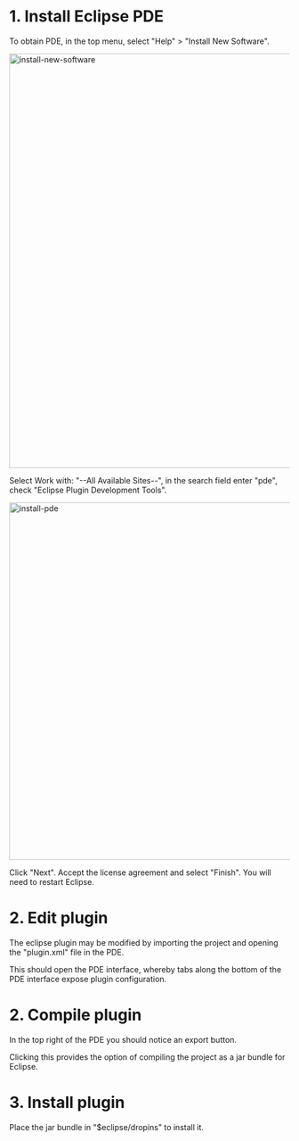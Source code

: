 # 1. Install Eclipse PDE
To obtain PDE, in the top menu, select "Help" > "Install New Software". 

<img width="743" alt="install-new-software" src="https://user-images.githubusercontent.com/2140361/33655662-ff67339c-da73-11e7-84bc-8dda4d229779.png">

Select Work with: "--All Available Sites--", in the search field enter "pde", check "Eclipse Plugin Development Tools".

<img width="641" alt="install-pde" src="https://user-images.githubusercontent.com/2140361/33655887-ac266fa8-da74-11e7-9daf-b72c85ab99a8.png">

Click "Next". Accept the license agreement and select "Finish". You will need to restart Eclipse.

# 2. Edit plugin
The eclipse plugin may be modified by importing the project and opening the "plugin.xml" file in the PDE.

This should open the PDE interface, whereby tabs along the bottom of the PDE interface expose plugin configuration.

# 2. Compile plugin
In the top right of the PDE you should notice an export button.

Clicking this provides the option of compiling the project as a jar bundle for Eclipse.

# 3. Install plugin
Place the jar bundle in "$eclipse/dropins" to install it.
